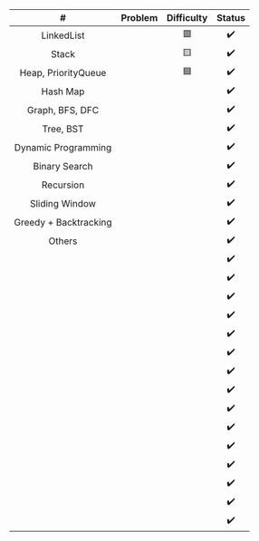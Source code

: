 |           #           | Problem |   Difficulty    |       Status       |
| :-------------------: | :-----: | :-------------: | :----------------: |
|      LinkedList       |         |  :red_square:   | :heavy_check_mark: |
|         Stack         |         | :yellow_square: | :heavy_check_mark: |
|  Heap, PriorityQueue  |         |  :blue_square:  | :heavy_check_mark: |
|       Hash Map        |         |                 | :heavy_check_mark: |
|    Graph, BFS, DFC    |         |                 | :heavy_check_mark: |
|       Tree, BST       |         |                 | :heavy_check_mark: |
|  Dynamic Programming  |         |                 | :heavy_check_mark: |
|     Binary Search     |         |                 | :heavy_check_mark: |
|       Recursion       |         |                 | :heavy_check_mark: |
|    Sliding Window     |         |                 | :heavy_check_mark: |
| Greedy + Backtracking |         |                 | :heavy_check_mark: |
|        Others         |         |                 | :heavy_check_mark: |
|                       |         |                 | :heavy_check_mark: |
|                       |         |                 | :heavy_check_mark: |
|                       |         |                 | :heavy_check_mark: |
|                       |         |                 | :heavy_check_mark: |
|                       |         |                 | :heavy_check_mark: |
|                       |         |                 | :heavy_check_mark: |
|                       |         |                 | :heavy_check_mark: |
|                       |         |                 | :heavy_check_mark: |
|                       |         |                 | :heavy_check_mark: |
|                       |         |                 | :heavy_check_mark: |
|                       |         |                 | :heavy_check_mark: |
|                       |         |                 | :heavy_check_mark: |
|                       |         |                 | :heavy_check_mark: |
|                       |         |                 | :heavy_check_mark: |
|                       |         |                 | :heavy_check_mark: |
